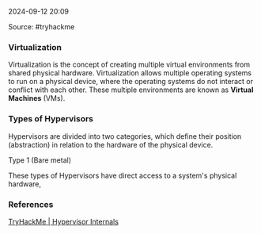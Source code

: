
2024-09-12 20:09

Source: #tryhackme 

### Virtualization

Virtualization is the concept of creating multiple virtual environments from shared physical hardware. 
Virtualization allows multiple operating systems to run on a physical device, where the operating systems do not interact or conflict with each other. These multiple environments are known as **Virtual Machines** (VMs).
### Types of Hypervisors

Hypervisors are divided into two categories, which define their position (abstraction) in relation to the hardware of the physical device.

Type 1 (Bare metal)

These types of Hypervisors have direct access to a system's physical hardware,






### References

[TryHackMe | Hypervisor Internals](https://tryhackme.com/r/room/hypervisorinternals)